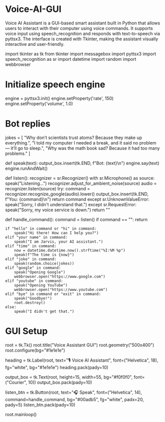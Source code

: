 # Voice-AI-GUI
Voice AI Assistant is a GUI-based smart assistant built in Python that allows users to interact with their computer using voice commands. It supports voice input using speech_recognition and responds with text-to-speech via pyttsx3. The interface is created with Tkinter, making the assistant visually interactive and user-friendly.

import tkinter as tk
from tkinter import messagebox
import pyttsx3
import speech_recognition as sr
import datetime
import random
import webbrowser

# Initialize speech engine
engine = pyttsx3.init()
engine.setProperty('rate', 150)
engine.setProperty('volume', 1.0)

# Bot replies
jokes = [
    "Why don’t scientists trust atoms? Because they make up everything.",
    "I told my computer I needed a break, and it said no problem — it’ll go to sleep.",
    "Why was the math book sad? Because it had too many problems."
]

def speak(text):
    output_box.insert(tk.END, f"Bot: {text}\n")
    engine.say(text)
    engine.runAndWait()

def listen():
    recognizer = sr.Recognizer()
    with sr.Microphone() as source:
        speak("Listening...")
        recognizer.adjust_for_ambient_noise(source)
        audio = recognizer.listen(source)
    try:
        command = recognizer.recognize_google(audio).lower()
        output_box.insert(tk.END, f"You: {command}\n")
        return command
    except sr.UnknownValueError:
        speak("Sorry, I didn't understand that.")
    except sr.RequestError:
        speak("Sorry, my voice service is down.")
    return ""

def handle_command():
    command = listen()
    if command == "":
        return

    if "hello" in command or "hi" in command:
        speak("Hi there! How can I help you?")
    elif "your name" in command:
        speak("I am Jarvis, your AI assistant.")
    elif "time" in command:
        now = datetime.datetime.now().strftime("%I:%M %p")
        speak(f"The time is {now}")
    elif "joke" in command:
        speak(random.choice(jokes))
    elif "google" in command:
        speak("Opening Google")
        webbrowser.open("https://www.google.com")
    elif "youtube" in command:
        speak("Opening YouTube")
        webbrowser.open("https://www.youtube.com")
    elif "bye" in command or "exit" in command:
        speak("Goodbye!")
        root.destroy()
    else:
        speak("I didn't get that.")

# GUI Setup
root = tk.Tk()
root.title("Voice Assistant GUI")
root.geometry("500x400")
root.configure(bg="#1e1e1e")

heading = tk.Label(root, text="🎙️ Voice AI Assistant", font=("Helvetica", 18), fg="white", bg="#1e1e1e")
heading.pack(pady=10)

output_box = tk.Text(root, height=15, width=55, bg="#f0f0f0", font=("Courier", 10))
output_box.pack(pady=10)

listen_btn = tk.Button(root, text="🎧 Speak", font=("Helvetica", 14), command=handle_command, bg="#00adb5", fg="white", padx=20, pady=5)
listen_btn.pack(pady=10)

root.mainloop()
